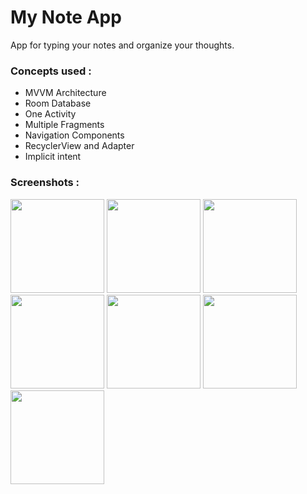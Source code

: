 # My Note App
App for typing your notes and organize your thoughts.


### Concepts used : 
- MVVM Architecture 
- Room Database
- One Activity 
- Multiple Fragments
- Navigation Components
- RecyclerView and Adapter
- Implicit intent


### Screenshots :

<div>
<img src="https://user-images.githubusercontent.com/81191898/212468771-ab6cab1d-0281-4000-9e98-c8bcdfe180b6.png" width="150"/>
<img src="https://user-images.githubusercontent.com/81191898/212468837-31aa6f2d-0756-46bd-bb56-f589063a9197.png" width="150"/>
<img src="https://user-images.githubusercontent.com/81191898/212468842-1f54cc24-402a-440b-b7da-af3d6617dee2.png" width="150"/>
<img src="https://user-images.githubusercontent.com/81191898/212468860-6ce48edc-477b-4697-9f9e-7a812b7575ef.png" width="150"/>
<img src="https://user-images.githubusercontent.com/81191898/212468860-6ce48edc-477b-4697-9f9e-7a812b7575ef.png" width="150"/>
<img src="https://user-images.githubusercontent.com/81191898/212468861-cb917360-6b09-4f77-8c19-d2f60b8e4e5e.png" width="150"/>
<img src="https://user-images.githubusercontent.com/81191898/212468857-9a080493-8c20-4975-b6ac-025c476b15ee.png" width="150"/>
</div>



